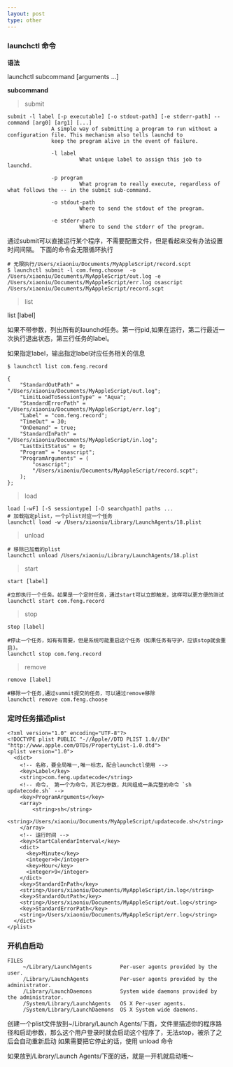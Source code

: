```yaml
---
layout: post
type: other
---
```


### launchctl 命令
 
 
**语法**

launchctl subcommand [arguments ...]

**subcommand**

> submit

```
submit -l label [-p executable] [-o stdout-path] [-e stderr-path] -- command [arg0] [arg1] [...]
              A simple way of submitting a program to run without a configuration file. This mechanism also tells launchd to
              keep the program alive in the event of failure.

              -l label
                       What unique label to assign this job to launchd.

              -p program
                       What program to really execute, regardless of what follows the -- in the submit sub-command.

              -o stdout-path
                       Where to send the stdout of the program.

              -e stderr-path
                       Where to send the stderr of the program.
```

通过submit可以直接运行某个程序，不需要配置文件，但是看起来没有办法设置时间间隔。
下面的命令会无限循环执行

```
# 无限执行/Users/xiaoniu/Documents/MyAppleScript/record.scpt
$ launchctl submit -l com.feng.choose  -o /Users/xiaoniu/Documents/MyAppleScript/out.log -e /Users/xiaoniu/Documents/MyAppleScript/err.log osascript /Users/xiaoniu/Documents/MyAppleScript/record.scpt
```

> list

list [label]

如果不带参数，列出所有的launchd任务。第一行pid,如果在运行，第二行最近一次执行退出状态，第三行任务的label。

如果指定label，输出指定label对应任务相关的信息

```
$ launchctl list com.feng.record

{
	"StandardOutPath" = "/Users/xiaoniu/Documents/MyAppleScript/out.log";
	"LimitLoadToSessionType" = "Aqua";
	"StandardErrorPath" = "/Users/xiaoniu/Documents/MyAppleScript/err.log";
	"Label" = "com.feng.record";
	"TimeOut" = 30;
	"OnDemand" = true;
	"StandardInPath" = "/Users/xiaoniu/Documents/MyAppleScript/in.log";
	"LastExitStatus" = 0;
	"Program" = "osascript";
	"ProgramArguments" = (
		"osascript";
		"/Users/xiaoniu/Documents/MyAppleScript/record.scpt";
	);
};
```

> load

```
load [-wF] [-S sessiontype] [-D searchpath] paths ...	
# 加载指定plist，一个plist对应一个任务
launchctl load -w /Users/xiaoniu/Library/LaunchAgents/18.plist
```

> unload

```
# 移除已加载的plist
launchctl unload /Users/xiaoniu/Library/LaunchAgents/18.plist 
```

> start


```
start [label]

#立即执行一个任务。如果是一个定时任务，通过start可以立即触发，这样可以更方便的测试
launchctl start com.feng.record
```

> stop

```
stop [label]

#停止一个任务，如有有需要，但是系统可能重启这个任务（如果任务有守护，应该stop就会重启)。
launchctl stop com.feng.record
```
> remove 

```
remove [label]

#移除一个任务,通过summit提交的任务，可以通过remove移除
launchctl remove com.feng.choose
```
### 定时任务描述plist

```
<?xml version="1.0" encoding="UTF-8"?>
<!DOCTYPE plist PUBLIC "-//Apple//DTD PLIST 1.0//EN" "http://www.apple.com/DTDs/PropertyList-1.0.dtd">
<plist version="1.0">
  <dict>
    <!-- 名称，要全局唯一,唯一标志，配合launchctl使用 -->
    <key>Label</key>
    <string>com.feng.updatecode</string>
    <!-- 命令， 第一个为命令，其它为参数，共同组成一条完整的命令 `sh updatecode.sh` -->
    <key>ProgramArguments</key>
    <array>
        <string>sh</string>
        <string>/Users/xiaoniu/Documents/MyAppleScript/updatecode.sh</string>
    </array>
    <!-- 运行时间 -->
    <key>StartCalendarInterval</key>
    <dict>
      <key>Minute</key>
      <integer>0</integer>
      <key>Hour</key>
      <integer>9</integer>
    </dict>
    <key>StandardInPath</key>
    <string>/Users/xiaoniu/Documents/MyAppleScript/in.log</string>
    <key>StandardOutPath</key>
    <string>/Users/xiaoniu/Documents/MyAppleScript/out.log</string>
    <key>StandardErrorPath</key>
    <string>/Users/xiaoniu/Documents/MyAppleScript/err.log</string>
  </dict>
</plist>
```

### 开机自启动
```
FILES
     ~/Library/LaunchAgents         Per-user agents provided by the user.
     /Library/LaunchAgents          Per-user agents provided by the administrator.
     /Library/LaunchDaemons         System wide daemons provided by the administrator.
     /System/Library/LaunchAgents   OS X Per-user agents.
     /System/Library/LaunchDaemons  OS X System wide daemons.
```

创建一个plist文件放到~/Library/Launch Agents/下面，文件里描述你的程序路径和启动参数，那么这个用户登录时就会启动这个程序了，无法stop，被杀了之后会自动重新启动
如果需要把它停止的话，使用 unload 命令

如果放到/Library/Launch Agents/下面的话，就是一开机就启动哦～



